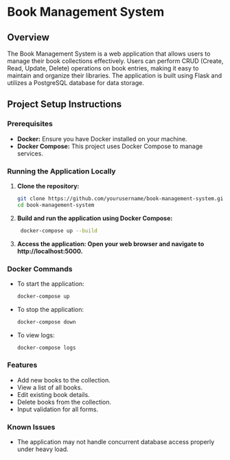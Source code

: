 # Book Management System

## Overview
The Book Management System is a web application that allows users to manage their book collections effectively. Users can perform CRUD (Create, Read, Update, Delete) operations on book entries, making it easy to maintain and organize their libraries. The application is built using Flask and utilizes a PostgreSQL database for data storage.

## Project Setup Instructions

### Prerequisites
- **Docker:** Ensure you have Docker installed on your machine.
- **Docker Compose:** This project uses Docker Compose to manage services.

### Running the Application Locally

1. **Clone the repository:**
   ```bash
   git clone https://github.com/yourusername/book-management-system.git
   cd book-management-system
2. **Build and run the application using Docker Compose:**

    ```bash
     docker-compose up --build
3. **Access the application: Open your web browser and navigate to http://localhost:5000.**

### Docker Commands

- To start the application:
    ```bash
    docker-compose up
   
- To stop the application:
    ```bash
    docker-compose down
  
- To view logs:
    ```bash
    docker-compose logs
  
### Features
- Add new books to the collection.
- View a list of all books.
- Edit existing book details.
- Delete books from the collection.
- Input validation for all forms.

### Known Issues
- The application may not handle concurrent database access properly under heavy load.

